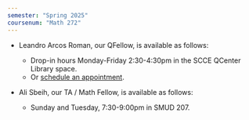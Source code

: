 ```yaml
---
semester: "Spring 2025"
coursenum: "Math 272"
---
```

*   Leandro Arcos Roman, our QFellow, is available as follows: 
    *   Drop-in hours Monday-Friday 2:30-4:30pm in the SCCE QCenter Library space.
    *   Or [schedule an appointment](https://www.amherst.edu/academiclife/support/moss_quantitative_center).
    
*   Ali Sbeih, our TA / Math Fellow, is available as follows:
    *   Sunday and Tuesday, 7:30-9:00pm in SMUD 207.
